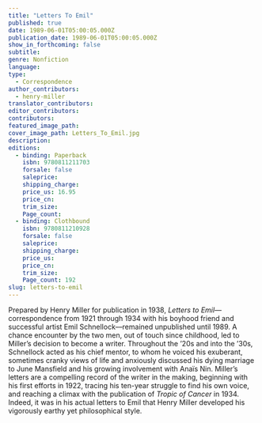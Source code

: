 ```yaml
---
title: "Letters To Emil"
published: true
date: 1989-06-01T05:00:05.000Z
publication_date: 1989-06-01T05:00:05.000Z
show_in_forthcoming: false
subtitle:
genre: Nonfiction
language:
type:
  - Correspondence
author_contributors:
  - henry-miller
translator_contributors:
editor_contributors:
contributors:
featured_image_path:
cover_image_path: Letters_To_Emil.jpg
description:
editions:
  - binding: Paperback
    isbn: 9780811211703
    forsale: false
    saleprice:
    shipping_charge:
    price_us: 16.95
    price_cn:
    trim_size:
    Page_count:
  - binding: Clothbound
    isbn: 9780811210928
    forsale: false
    saleprice:
    shipping_charge:
    price_us:
    price_cn:
    trim_size:
    Page_count: 192
slug: letters-to-emil
---
```


Prepared by Henry Miller for publication in 1938, _Letters to Emil_––correspondence from 1921 through 1934 with his boyhood friend and successful artist Emil Schnellock––remained unpublished until 1989. A chance encounter by the two men, out of touch since childhood, led to Miller’s decision to become a writer. Throughout the ’20s and into the ’30s, Schnellock acted as his chief mentor, to whom he voiced his exuberant, sometimes cranky views of life and anxiously discussed his dying marriage to June Mansfield and his growing involvement with Anaïs Nin. Miller’s letters are a compelling record of the writer in the making, beginning with his first efforts in 1922, tracing his ten-year struggle to find his own voice, and reaching a climax with the publication of _Tropic of Cancer_ in 1934. Indeed, it was in his actual letters to Emil that Henry Miller developed his vigorously earthy yet philosophical style.


